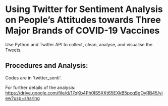 # Using Twitter for Sentiment Analysis on People’s Attitudes towards Three Major Brands of COVID-19 Vaccines 

Use Python and Twitter API to collect, clean, analyse, and visualise the Tweets.

## Procedures and Analysis:
Codes are in 'twitter_senti'.

For further details of the analysis:
https://drive.google.com/file/d/17qKb4Ph0IS5XKt65EXkB5pcqSgOyRB45/view?usp=sharing




